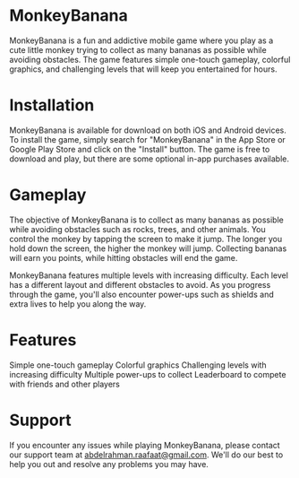 # MonkeyBanana
MonkeyBanana is a fun and addictive mobile game where you play as a cute little monkey trying to collect as many bananas as possible while avoiding obstacles. The game features simple one-touch gameplay, colorful graphics, and challenging levels that will keep you entertained for hours.

# Installation
MonkeyBanana is available for download on both iOS and Android devices. To install the game, simply search for "MonkeyBanana" in the App Store or Google Play Store and click on the "Install" button. The game is free to download and play, but there are some optional in-app purchases available.

# Gameplay
The objective of MonkeyBanana is to collect as many bananas as possible while avoiding obstacles such as rocks, trees, and other animals. You control the monkey by tapping the screen to make it jump. The longer you hold down the screen, the higher the monkey will jump. Collecting bananas will earn you points, while hitting obstacles will end the game.

MonkeyBanana features multiple levels with increasing difficulty. Each level has a different layout and different obstacles to avoid. As you progress through the game, you'll also encounter power-ups such as shields and extra lives to help you along the way.

# Features
Simple one-touch gameplay
Colorful graphics
Challenging levels with increasing difficulty
Multiple power-ups to collect
Leaderboard to compete with friends and other players

# Support
If you encounter any issues while playing MonkeyBanana, please contact our support team at abdelrahman.raafaat@gmail.com. We'll do our best to help you out and resolve any problems you may have.

 
